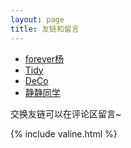 ```yaml
---
layout: page
title: 友链和留言
---
```


- [forever杨](https://blog.yl-online.top/)
- [Tidy](https://tidyko.com/)
- [DeCo](https://blog.dclog.cn/)
- [静静同学](https://17363959606.github.io/)

交换友链可以在评论区留言~

{% include valine.html %}

